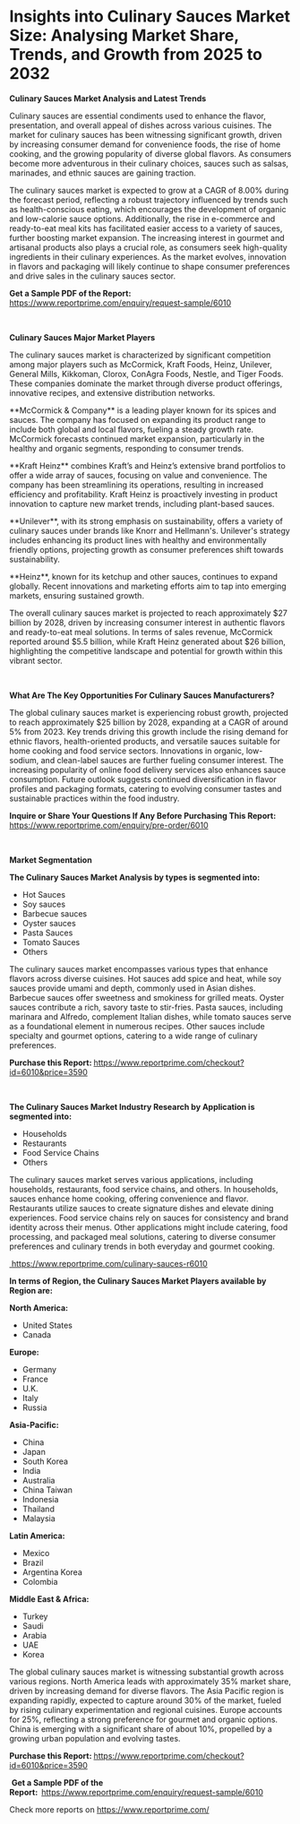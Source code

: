 <p><h1>Insights into Culinary Sauces Market Size: Analysing Market Share, Trends, and Growth from 2025 to 2032</h1></p><p><strong>Culinary Sauces Market Analysis and Latest Trends</strong></p>
<p><p>Culinary sauces are essential condiments used to enhance the flavor, presentation, and overall appeal of dishes across various cuisines. The market for culinary sauces has been witnessing significant growth, driven by increasing consumer demand for convenience foods, the rise of home cooking, and the growing popularity of diverse global flavors. As consumers become more adventurous in their culinary choices, sauces such as salsas, marinades, and ethnic sauces are gaining traction.</p><p>The culinary sauces market is expected to grow at a CAGR of 8.00% during the forecast period, reflecting a robust trajectory influenced by trends such as health-conscious eating, which encourages the development of organic and low-calorie sauce options. Additionally, the rise in e-commerce and ready-to-eat meal kits has facilitated easier access to a variety of sauces, further boosting market expansion. The increasing interest in gourmet and artisanal products also plays a crucial role, as consumers seek high-quality ingredients in their culinary experiences. As the market evolves, innovation in flavors and packaging will likely continue to shape consumer preferences and drive sales in the culinary sauces sector.</p></p>
<p><strong>Get a Sample PDF of the Report:&nbsp;</strong> <a href="https://www.reportprime.com/enquiry/request-sample/6010?utm_campaign=2722&utm_medium=2&utm_source=Github&utm_content=ia&utm_term=19032025&utm_id=culinary-sauces">https://www.reportprime.com/enquiry/request-sample/6010</a></p>
<p>&nbsp;</p>
<p><strong>Culinary Sauces Major Market Players</strong></p>
<p><p>The culinary sauces market is characterized by significant competition among major players such as McCormick, Kraft Foods, Heinz, Unilever, General Mills, Kikkoman, Clorox, ConAgra Foods, Nestle, and Tiger Foods. These companies dominate the market through diverse product offerings, innovative recipes, and extensive distribution networks.</p><p>**McCormick & Company** is a leading player known for its spices and sauces. The company has focused on expanding its product range to include both global and local flavors, fueling a steady growth rate. McCormick forecasts continued market expansion, particularly in the healthy and organic segments, responding to consumer trends.</p><p>**Kraft Heinz** combines Kraft’s and Heinz’s extensive brand portfolios to offer a wide array of sauces, focusing on value and convenience. The company has been streamlining its operations, resulting in increased efficiency and profitability. Kraft Heinz is proactively investing in product innovation to capture new market trends, including plant-based sauces.</p><p>**Unilever**, with its strong emphasis on sustainability, offers a variety of culinary sauces under brands like Knorr and Hellmann's. Unilever's strategy includes enhancing its product lines with healthy and environmentally friendly options, projecting growth as consumer preferences shift towards sustainability.</p><p>**Heinz**, known for its ketchup and other sauces, continues to expand globally. Recent innovations and marketing efforts aim to tap into emerging markets, ensuring sustained growth.</p><p>The overall culinary sauces market is projected to reach approximately $27 billion by 2028, driven by increasing consumer interest in authentic flavors and ready-to-eat meal solutions. In terms of sales revenue, McCormick reported around $5.5 billion, while Kraft Heinz generated about $26 billion, highlighting the competitive landscape and potential for growth within this vibrant sector.</p></p>
<p>&nbsp;</p>
<p><strong>What Are The Key Opportunities For Culinary Sauces Manufacturers?</strong></p>
<p><p>The global culinary sauces market is experiencing robust growth, projected to reach approximately $25 billion by 2028, expanding at a CAGR of around 5% from 2023. Key trends driving this growth include the rising demand for ethnic flavors, health-oriented products, and versatile sauces suitable for home cooking and food service sectors. Innovations in organic, low-sodium, and clean-label sauces are further fueling consumer interest. The increasing popularity of online food delivery services also enhances sauce consumption. Future outlook suggests continued diversification in flavor profiles and packaging formats, catering to evolving consumer tastes and sustainable practices within the food industry.</p></p>
<p><strong>Inquire or Share Your Questions If Any Before Purchasing This Report:</strong> <a href="https://www.reportprime.com/enquiry/pre-order/6010?utm_campaign=2722&utm_medium=2&utm_source=Github&utm_content=ia&utm_term=19032025&utm_id=culinary-sauces">https://www.reportprime.com/enquiry/pre-order/6010</a></p>
<p>&nbsp;</p>
<p><strong>Market Segmentation</strong></p>
<p><strong>The Culinary Sauces Market Analysis by types is segmented into:</strong></p>
<p><ul><li>Hot Sauces</li><li>Soy sauces</li><li>Barbecue sauces</li><li>Oyster sauces</li><li>Pasta Sauces</li><li>Tomato Sauces</li><li>Others</li></ul></p>
<p><p>The culinary sauces market encompasses various types that enhance flavors across diverse cuisines. Hot sauces add spice and heat, while soy sauces provide umami and depth, commonly used in Asian dishes. Barbecue sauces offer sweetness and smokiness for grilled meats. Oyster sauces contribute a rich, savory taste to stir-fries. Pasta sauces, including marinara and Alfredo, complement Italian dishes, while tomato sauces serve as a foundational element in numerous recipes. Other sauces include specialty and gourmet options, catering to a wide range of culinary preferences.</p></p>
<p><strong>Purchase this Report:&nbsp;</strong><a href="https://www.reportprime.com/checkout?id=6010&price=3590&utm_campaign=2722&utm_medium=2&utm_source=Github&utm_content=ia&utm_term=19032025&utm_id=culinary-sauces">https://www.reportprime.com/checkout?id=6010&price=3590</a></p>
<p>&nbsp;</p>
<p><strong>The Culinary Sauces Market Industry Research by Application is segmented into:</strong></p>
<p><ul><li>Households</li><li>Restaurants</li><li>Food Service Chains</li><li>Others</li></ul></p>
<p><p>The culinary sauces market serves various applications, including households, restaurants, food service chains, and others. In households, sauces enhance home cooking, offering convenience and flavor. Restaurants utilize sauces to create signature dishes and elevate dining experiences. Food service chains rely on sauces for consistency and brand identity across their menus. Other applications might include catering, food processing, and packaged meal solutions, catering to diverse consumer preferences and culinary trends in both everyday and gourmet cooking.</p></p>
<p><a href="https://www.reportprime.com/culinary-sauces-r6010?utm_campaign=2722&utm_medium=2&utm_source=Github&utm_content=ia&utm_term=19032025&utm_id=culinary-sauces">&nbsp;https://www.reportprime.com/culinary-sauces-r6010</a></p>
<p><strong>In terms of Region, the Culinary Sauces Market Players available by Region are:</strong></p>
<p>
    <p> <strong> North America: </strong>
        <ul>
            <li>United States</li>
            <li>Canada</li>
        </ul>
        </p> 
    <p> <strong> Europe: </strong>
        <ul>
            <li>Germany</li>
            <li>France</li>
            <li>U.K.</li>
            <li>Italy</li>
            <li>Russia</li>
        </ul>
        </p> 
    <p> <strong> Asia-Pacific: </strong>
        <ul>
            <li>China</li>
            <li>Japan</li>
            <li>South Korea</li>
            <li>India</li>
            <li>Australia</li>
            <li>China Taiwan</li>
            <li>Indonesia</li>
            <li>Thailand</li>
            <li>Malaysia</li>
        </ul>
        </p> 
    <p> <strong> Latin America: </strong>
        <ul>
            <li>Mexico</li>
            <li>Brazil</li>
            <li>Argentina Korea</li>
            <li>Colombia</li>
        </ul>
        </p> 
    <p> <strong> Middle East & Africa: </strong>
        <ul>
            <li>Turkey</li>
            <li>Saudi</li>
            <li>Arabia</li>
            <li>UAE</li>
            <li>Korea</li>
        </ul>
    </p>
    </p>
<p><p>The global culinary sauces market is witnessing substantial growth across various regions. North America leads with approximately 35% market share, driven by increasing demand for diverse flavors. The Asia Pacific region is expanding rapidly, expected to capture around 30% of the market, fueled by rising culinary experimentation and regional cuisines. Europe accounts for 25%, reflecting a strong preference for gourmet and organic options. China is emerging with a significant share of about 10%, propelled by a growing urban population and evolving tastes.</p></p>
<p><strong>Purchase this Report: </strong><a href="https://www.reportprime.com/checkout?id=6010&price=3590&utm_campaign=2722&utm_medium=2&utm_source=Github&utm_content=ia&utm_term=19032025&utm_id=culinary-sauces">https://www.reportprime.com/checkout?id=6010&price=3590</a></p>
<p>&nbsp;<strong>Get a Sample PDF of the Report:&nbsp;&nbsp;</strong><a href="https://www.reportprime.com/enquiry/request-sample/6010?utm_campaign=2722&utm_medium=2&utm_source=Github&utm_content=ia&utm_term=19032025&utm_id=culinary-sauces">https://www.reportprime.com/enquiry/request-sample/6010</a></p>
<p><strong></strong></p>
<p>Check more reports on <a href="https://www.reportprime.com/?utm_campaign=2722&utm_medium=2&utm_source=Github&utm_content=ia&utm_term=19032025&utm_id=culinary-sauces">https://www.reportprime.com/</a></p>